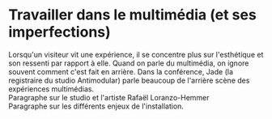 # Travailler dans le multimédia (et ses imperfections) 
Lorsqu'un visiteur vit une expérience, il se concentre plus sur l'esthétique et son ressenti
par rapport à elle. Quand on parle du multimédia, on ignore souvent comment c'est fait en 
arrière. Dans la conférence, Jade (la registraire du studio Antimodular) parle beaucoup de 
l'arrière scène des expériences multimédias. 
<br>
Paragraphe sur le studio et l'artiste Rafaël Loranzo-Hemmer 
<br>
Paragraphe sur les différents enjeux de l'installation.
